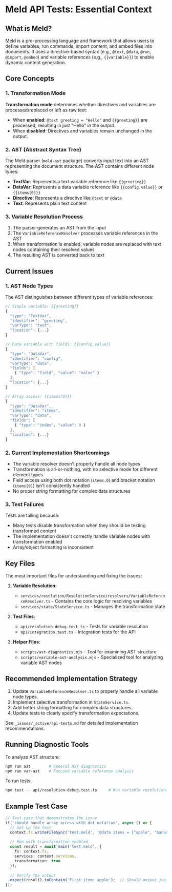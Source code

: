 # Meld API Tests: Essential Context

## What is Meld?

Meld is a pre-processing language and framework that allows users to define variables, run commands, import content, and embed files into documents. It uses a directive-based syntax (e.g., `@text`, `@data`, `@run`, `@import`, `@embed`) and variable references (e.g., `{{variable}}`) to enable dynamic content generation.

## Core Concepts

### 1. Transformation Mode

**Transformation mode** determines whether directives and variables are processed/replaced or left as raw text:

- When **enabled**: `@text greeting = "Hello"` and `{{greeting}}` are processed, resulting in just "Hello" in the output.
- When **disabled**: Directives and variables remain unchanged in the output.

### 2. AST (Abstract Syntax Tree)

The Meld parser (`meld-ast` package) converts input text into an AST representing the document structure. The AST contains different node types:

- **TextVar**: Represents a text variable reference like `{{greeting}}`
- **DataVar**: Represents a data variable reference like `{{config.value}}` or `{{items[0]}}`
- **Directive**: Represents a directive like `@text` or `@data`
- **Text**: Represents plain text content

### 3. Variable Resolution Process

1. The parser generates an AST from the input
2. The `VariableReferenceResolver` processes variable references in the AST
3. When transformation is enabled, variable nodes are replaced with text nodes containing their resolved values
4. The resulting AST is converted back to text

## Current Issues

### 1. AST Node Types

The AST distinguishes between different types of variable references:

```javascript
// Simple variable: {{greeting}}
{
  "type": "TextVar",
  "identifier": "greeting",
  "varType": "text",
  "location": {...}
}

// Data variable with fields: {{config.value}}
{
  "type": "DataVar",
  "identifier": "config",
  "varType": "data",
  "fields": [
    { "type": "field", "value": "value" }
  ],
  "location": {...}
}

// Array access: {{items[0]}}
{
  "type": "DataVar",
  "identifier": "items",
  "varType": "data",
  "fields": [
    { "type": "index", "value": 0 }
  ],
  "location": {...}
}
```

### 2. Current Implementation Shortcomings

- The variable resolver doesn't properly handle all node types
- Transformation is all-or-nothing, with no selective mode for different element types
- Field access using both dot notation (`items.0`) and bracket notation (`items[0]`) isn't consistently handled
- No proper string formatting for complex data structures

### 3. Test Failures

Tests are failing because:
- Many tests disable transformation when they should be testing transformed content
- The implementation doesn't correctly handle variable nodes with transformation enabled
- Array/object formatting is inconsistent

## Key Files

The most important files for understanding and fixing the issues:

1. **Variable Resolution**:
   - `services/resolution/ResolutionService/resolvers/VariableReferenceResolver.ts` - Contains the core logic for resolving variables
   - `services/state/StateService.ts` - Manages the transformation state

2. **Test Files**:
   - `api/resolution-debug.test.ts` - Tests for variable resolution
   - `api/integration.test.ts` - Integration tests for the API

3. **Helper Files**:
   - `scripts/ast-diagnostics.mjs` - Tool for examining AST structure
   - `scripts/variable-ast-analysis.mjs` - Specialized tool for analyzing variable AST nodes

## Recommended Implementation Strategy

1. Update `VariableReferenceResolver.ts` to properly handle all variable node types.
2. Implement selective transformation in `StateService.ts`.
3. Add better string formatting for complex data structures.
4. Update tests to clearly specify transformation expectations.

See `_issues/_active/api-tests.md` for detailed implementation recommendations.

## Running Diagnostic Tools

To analyze AST structure:
```bash
npm run ast        # General AST diagnostics
npm run var-ast    # Focused variable reference analysis
```

To run tests:
```bash
npm test -- api/resolution-debug.test.ts     # Run variable resolution tests
```

## Example Test Case

```typescript
// Test case that demonstrates the issue
it('should handle array access with dot notation', async () => {
  // Set up the test
  context.fs.writeFileSync('test.meld', '@data items = ["apple", "banana", "cherry"]\nFirst item: {{items.0}}');
  
  // Run with transformation enabled
  const result = await main('test.meld', {
    fs: context.fs,
    services: context.services,
    transformation: true
  });
  
  // Verify the output
  expect(result).toContain('First item: apple');  // Should output just 'apple', not an array
});
``` 